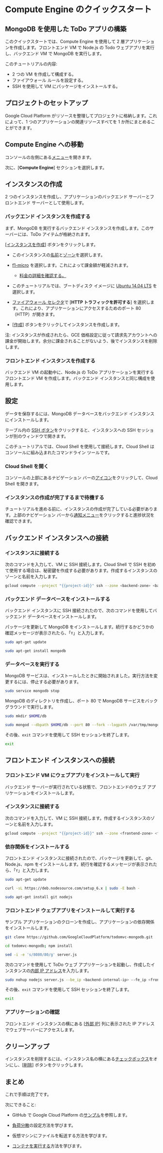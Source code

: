 # Compute Engine のクイックスタート

## MongoDB を使用した ToDo アプリの構築

<walkthrough-tutorial-duration duration="15"></walkthrough-tutorial-duration>

このクイックスタートでは、Compute Engine を使用して 2 層アプリケーションを作成します。フロントエンド VM で Node.js の Todo
ウェブアプリを実行し、バックエンド VM で MongoDB を実行します。

このチュートリアルの内容:

*   2 つの VM を作成して構成する。
*   ファイアウォール ルールを設定する。
*   SSH を使用して VM にパッケージをインストールする。

## プロジェクトのセットアップ

Google Cloud Platform がリソースを整理してプロジェクトに格納します。これによって、1 つのアプリケーションの関連リソースすべてを 1
か所にまとめることができます。

<walkthrough-project-billing-setup permissions="compute.instances.create"></walkthrough-project-billing-setup>

## Compute Engine への移動

コンソールの左側にある[メニュー][spotlight-console-menu]を開きます。

次に、[**Compute Engine**] セクションを選択します。

<walkthrough-menu-navigation sectionid="COMPUTE_SECTION"></walkthrough-menu-navigation>

## インスタンスの作成

2 つのインスタンスを作成し、アプリケーションのバックエンド サーバーとフロントエンド サーバーとして使用します。

### バックエンド インスタンスを作成する

まず、MongoDB を実行するバックエンド インスタンスを作成します。このサーバーには、ToDo アイテムが格納されます。

[[インスタンスを作成][spotlight-create-instance]] ボタンをクリックします。

*   このインスタンスの[名前][spotlight-instance-name]と[ゾーン][spotlight-instance-zone]を選択します。

*   [f1-micro][spotlight-machine-type] を選択します。これによって課金額が軽減されます。

    *   [料金の詳細を確認する。][pricing]

*   このチュートリアルでは、ブートディスク イメージに [Ubuntu 14.04 LTS][spotlight-boot-disk] を選択します。

*   [ファイアウォール セレクタ][spotlight-firewall]で [**HTTP トラフィックを許可する**]
    を選択します。これにより、アプリケーションにアクセスするためのポート 80（HTTP）が開きます。

*   [[作成][spotlight-submit-create]] ボタンをクリックしてインスタンスを作成します。

注: インスタンスが作成されたら、GCE 価格設定に従って請求先アカウントへの課金が開始します。余分に課金されることがないよう、後でインスタンスを削除します。

### フロントエンド インスタンスを作成する

バックエンド VM の起動中に、Node.js の ToDo アプリケーションを実行するフロントエンド VM を作成します。バックエンド
インスタンスと同じ構成を使用します。

## 設定

データを保存するには、MongoDB データベースをバックエンド インスタンスにインストールします。

テーブル内の [SSH ボタン][spotlight-ssh-buttons]をクリックすると、インスタンスへの SSH セッションが別のウィンドウで開きます。

このチュートリアルでは、Cloud Shell を使用して接続します。Cloud Shell はコンソールに組み込まれたコマンドライン ツールです。

### Cloud Shell を開く

コンソールの上部にあるナビゲーション
バーの<walkthrough-cloud-shell-icon></walkthrough-cloud-shell-icon>[アイコン][spotlight-open-devshell]をクリックして、Cloud
Shell を開きます。

### インスタンスの作成が完了するまで待機する

チュートリアルを進める前に、インスタンスの作成が完了している必要があります。上部のナビゲーション
バーから[通知メニュー][spotlight-notification-menu]をクリックすると進捗状況を確認できます。

## バックエンド インスタンスへの接続

### インスタンスに接続する

次のコマンドを入力して、VM に SSH 接続します。Cloud Shell で SSH
を初めて使用する場合は、秘密鍵を作成する必要があります。作成するインスタンスのゾーンと名前を入力します。

```bash
gcloud compute --project "{{project-id}}" ssh --zone <backend-zone> <backend-name>
```

### バックエンド データベースをインストールする

バックエンド インスタンスに SSH 接続されたので、次のコマンドを使用してバックエンド データベースをインストールします。

パッケージを更新して MongoDB をインストールします。続行するかどうかの確認メッセージが表示されたら、「`Y`」と入力します。

```bash
sudo apt-get update
```

```bash
sudo apt-get install mongodb
```

### データベースを実行する

MongoDB サービスは、インストールしたときに開始されました。実行方法を変更するには、停止する必要があります。

```bash
sudo service mongodb stop
```

MongoDB のディレクトリを作成し、ポート 80 で MongoDB サービスをバックグラウンドで実行します。

```bash
sudo mkdir $HOME/db
```

```bash
sudo mongod --dbpath $HOME/db --port 80 --fork --logpath /var/tmp/mongodb
```

その後、`exit` コマンドを使用して SSH セッションを終了します。

```bash
exit
```

## フロントエンド インスタンスへの接続

### フロントエンド VM にウェブアプリをインストールして実行

バックエンド サーバーが実行されている状態で、フロントエンドのウェブ アプリケーションをインストールします。

### インスタンスに接続する

次のコマンドを入力して、VM に SSH 接続します。作成するインスタンスのゾーンと名前を入力します。

```bash
gcloud compute --project "{{project-id}}" ssh --zone <frontend-zone> <frontend-name>
```

### 依存関係をインストールする

フロントエンド インスタンスに接続されたので、パッケージを更新して、git、Node.js、npm
をインストールします。続行を確認するメッセージが表示されたら、「`Y`」と入力します。

```bash
sudo apt-get update
```

```bash
curl -sL https://deb.nodesource.com/setup_6.x | sudo -E bash -
```

```bash
sudo apt-get install git nodejs
```

### フロントエンド ウェブアプリをインストールして実行する

サンプル アプリケーションのクローンを作成し、アプリケーションの依存関係をインストールします。

```bash
git clone https://github.com/GoogleCloudPlatform/todomvc-mongodb.git
```

```bash
cd todomvc-mongodb; npm install
```

```bash
sed -i -e 's/8080/80/g' server.js
```

次のコマンドを使用して ToDo ウェブ
アプリケーションを起動し、作成したインスタンスの[内部 IP アドレス][spotlight-internal-ip]を入力します。

```bash
sudo nohup nodejs server.js --be_ip <backend-internal-ip> --fe_ip <frontend-internal-ip> &
```

その後、`exit` コマンドを使用して SSH セッションを終了します。

```bash
exit
```

### アプリケーションの確認

フロントエンド インスタンスの横にある [[外部 IP][spotlight-external-ip]] 列に表示された IP
アドレスでウェブサーバーにアクセスします。

## クリーンアップ

インスタンスを削除するには、インスタンス名の横にある[チェックボックス][spotlight-instance-checkbox]をオンにし、[[削除][spotlight-delete-button]]
ボタンをクリックします。

## まとめ

<walkthrough-conclusion-trophy></walkthrough-conclusion-trophy>

これで手順は完了です。

次にできること:

*   GitHub で Google Cloud Platform
    の[サンプル](http://googlecloudplatform.github.io/)を参照します。

*   [負荷分散](https://cloud.google.com/compute/docs/load-balancing/)の設定方法を学びます。

*   [](https://cloud.google.com/compute/docs/instances/transfer-files/)仮想マシンにファイルを転送する方法を学びます。

*   [コンテナを実行する](https://cloud.google.com/compute/docs/containers)方法を学びます。

[pricing]: https://cloud.google.com/compute/#compute-engine-pricing
[spotlight-boot-disk]: walkthrough://spotlight-pointer?cssSelector=vm-set-boot-disk
[spotlight-console-menu]: walkthrough://spotlight-pointer?spotlightId=console-nav-menu
[spotlight-control-panel]: walkthrough://spotlight-pointer?cssSelector=#p6n-action-bar-container-main
[spotlight-create-instance]: walkthrough://spotlight-pointer?spotlightId=gce-zero-new-vm,gce-vm-list-new
[spotlight-delete-button]: walkthrough://spotlight-pointer?cssSelector=.p6n-icon-delete
[spotlight-external-ip]: walkthrough://spotlight-pointer?cssSelector=.p6n-external-link
[spotlight-firewall]: walkthrough://spotlight-pointer?spotlightId=gce-vm-add-firewall
[spotlight-instance-checkbox]: walkthrough://spotlight-pointer?cssSelector=.p6n-checkbox-form-label
[spotlight-instance-name]: walkthrough://spotlight-pointer?spotlightId=gce-vm-add-name
[spotlight-instance-zone]: walkthrough://spotlight-pointer?spotlightId=gce-vm-add-zone-select
[spotlight-internal-ip]: walkthrough://spotlight-pointer?cssSelector=gce-internal-ip
[spotlight-machine-type]: walkthrough://spotlight-pointer?spotlightId=gce-add-machine-type-select
[spotlight-notification-menu]: walkthrough://spotlight-pointer?cssSelector=.p6n-notification-dropdown,.cfc-icon-notifications
[spotlight-open-devshell]: walkthrough://spotlight-pointer?spotlightId=devshell-activate-button
[spotlight-ssh-buttons]: walkthrough://spotlight-pointer?cssSelector=gce-connect-to-instance
[spotlight-submit-create]: walkthrough://spotlight-pointer?spotlightId=gce-submit
[spotlight-vm-list]: walkthrough://spotlight-pointer?cssSelector=vm2-instance-list%20.p6n-checkboxed-table
